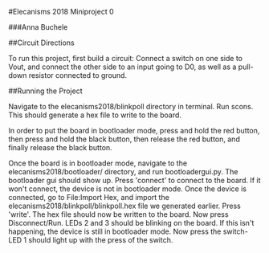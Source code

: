 #Elecanisms 2018 Miniproject 0

###Anna Buchele

##Circuit Directions

To run this project, first build a circuit: Connect a switch on one side to Vout, and connect the other side to an input going to D0, as well as a pull-down resistor connected to ground. 

##Running the Project

Navigate to the elecanisms2018/blinkpoll directory in terminal. Run scons. This should generate a hex file to write to the board. 

In order to put the board in bootloader mode, press and hold the red button, then press and hold the black button, then release the red button, and finally release the black button. 

Once the board is in bootloader mode, navigate to the elecanisms2018/bootloader/ directory, and run bootloadergui.py. The bootloader gui should show up. Press 'connect' to connect to the board. If it won't connect, the device is not in bootloader mode. Once the device is connected, go to File:Import Hex, and import the elecanisms2018/blinkpoll/blinkpoll.hex file we generated earlier. Press 'write'. The hex file should now be written to the board. Now press Disconnect/Run. LEDs 2 and 3 should be blinking on the board. If this isn't happening, the device is still in bootloader mode. Now press the switch- LED 1 should light up with the press of the switch. 

